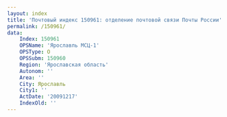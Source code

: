 ```yaml
---
layout: index
title: 'Почтовый индекс 150961: отделение почтовой связи Почты России'
permalink: /150961/
data:
    Index: 150961
    OPSName: 'Ярославль МСЦ-1'
    OPSType: О
    OPSSubm: 150960
    Region: 'Ярославская область'
    Autonom: ''
    Area: ''
    City: Ярославль
    City1: ''
    ActDate: '20091217'
    IndexOld: ''
---
```

